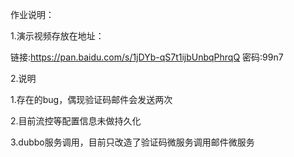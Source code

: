 作业说明：



1.演示视频存放在地址：

链接:https://pan.baidu.com/s/1jDYb-qS7t1ijbUnbqPhrqQ  密码:99n7



2.说明

1.存在的bug，偶现验证码邮件会发送两次

2.目前流控等配置信息未做持久化

3.dubbo服务调用，目前只改造了验证码微服务调用邮件微服务



